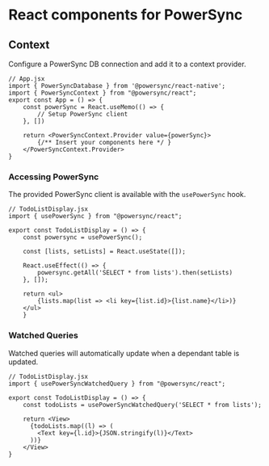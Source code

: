 # React components for PowerSync

## Context

Configure a PowerSync DB connection and add it to a context provider.

```JSX
// App.jsx
import { PowerSyncDatabase } from '@powersync/react-native';
import { PowerSyncContext } from "@powersync/react";
export const App = () => {
    const powerSync = React.useMemo(() => {
        // Setup PowerSync client
    }, [])

    return <PowerSyncContext.Provider value={powerSync}>
        {/** Insert your components here */ }
    </PowerSyncContext.Provider>
}
```

### Accessing PowerSync

The provided PowerSync client is available with the `usePowerSync` hook.

```JSX
// TodoListDisplay.jsx
import { usePowerSync } from "@powersync/react";

export const TodoListDisplay = () => {
    const powersync = usePowerSync();

    const [lists, setLists] = React.useState([]);

    React.useEffect(() => {
        powersync.getAll('SELECT * from lists').then(setLists)
    }, []);

    return <ul>
        {lists.map(list => <li key={list.id}>{list.name}</li>)}
    </ul>
    }
```

### Watched Queries

Watched queries will automatically update when a dependant table is updated.

```JSX
// TodoListDisplay.jsx
import { usePowerSyncWatchedQuery } from "@powersync/react";

export const TodoListDisplay = () => {
    const todoLists = usePowerSyncWatchedQuery('SELECT * from lists');

    return <View>
      {todoLists.map((l) => (
        <Text key={l.id}>{JSON.stringify(l)}</Text>
      ))}
    </View>
}
```
